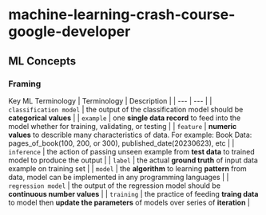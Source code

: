 # machine-learning-crash-course-google-developer
## ML Concepts
### Framing
Key ML Terminology
| Terminology | Description |
| --- | --- |
| `classification model` | the output of the classification model should be **categorical values** |
| `example` | one **single data record** to feed into the model whether for training, validating, or testing |
| `feature` | **numeric values** to describle many characteristics of data. For example: Book Data: pages_of_book(100, 200, or 300), published_date(20230623), etc |
| `inference` | the action of passing unseen example from **test data** to trained model to produce the output |
| `label` | the actual **ground truth** of input data example on training set |
| `model` | the **algorithm** to learning **pattern** from data, model can be implemented in any programming languages |
| `regression model` | the output of the regression model should be **continuous number values** |
| `training` | the practice of feeding **traing data** to model then **update the parameters** of models over series of **iteration** |
